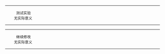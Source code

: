 ******************************
	     测试实验
	    无实际意义
******************************

******************************
	     继续修改
 	    无实际意义
******************************
